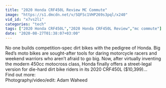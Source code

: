 ```yaml
---
title: "2020 Honda CRF450L Review MC Commute"
image: "https://s1.dmcdn.net/v/SQFSc1VHP269s3pql/x240"
vid_id: "x7vs2li"
categories: "tech"
tags: ["2020 Honda CRF450L","2020 Honda CRF450L Review","mc commute"]
date: "2020-08-27T01:38:07+03:00"
---
```

No one builds competition-spec dirt bikes with the pedigree of Honda. Big Red’s moto bikes are sought-after tools for daring motorcycle racers and weekend warriors who aren’t afraid to go big. Now, after virtually inventing the modern 450cc motocross class, Honda finally offers a street-legal version for die-hard dirt bike riders in its 2020 CRF450L ($10,399)...  <br>Find out more:   <br>Photography/video/edit: Adam Waheed
